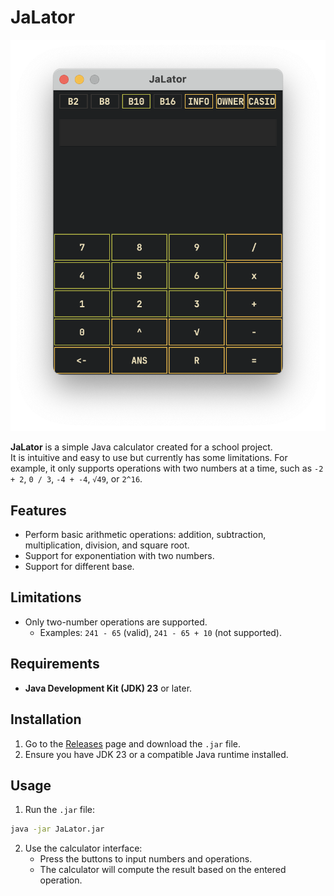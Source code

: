 # JaLator

![foto](./media/calculator2.png)

**JaLator** is a simple Java calculator created for a school project.  
It is intuitive and easy to use but currently has some limitations. For example, it only supports operations with two numbers at a time, such as `-2 + 2`, `0 / 3`, `-4 + -4`, `√49`, or `2^16`.

## Features

- Perform basic arithmetic operations: addition, subtraction, multiplication, division, and square root.
- Support for exponentiation with two numbers.
- Support for different base.

## Limitations

- Only two-number operations are supported.
  - Examples: `241 - 65` (valid), `241 - 65 + 10` (not supported).

## Requirements

- **Java Development Kit (JDK) 23** or later.

## Installation

1. Go to the [Releases](#) page and download the `.jar` file.
2. Ensure you have JDK 23 or a compatible Java runtime installed.

## Usage

1. Run the `.jar` file:
```bash
java -jar JaLator.jar
```

2. Use the calculator interface:
    - Press the buttons to input numbers and operations.
    - The calculator will compute the result based on the entered operation.

